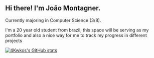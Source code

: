 ## Hi there! I'm João Montagner.

Currently majoring in Computer Science (3/8).

I'm a 20 year old student from brazil, this space will be serving as my portfolio and also a nice way for me to track my progress in different projects

[![4Kwkos's GitHub stats](https://github-readme-stats.vercel.app/api?username=anuraghazra)](https://github.com/anuraghazra/github-readme-stats)




